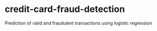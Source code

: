 # credit-card-fraud-detection
Prediction of valid and fraudulent transactions using logistic regression
